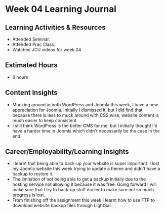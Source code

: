 
# Week 04 Learning Journal

## Learning Activities & Resources
- Attended Seminar.
- Attended Prac Class. 
- Watched JCU videos for week 04

## Estimated Hours
- 6 hours

## Content Insights
- Mucking around in both WordPress and Joomla this week, I have a new appreciation for Joomla. Initially I dismissed it, but I did find that because there is less to muck around with CSS wise, website content is much easier to keep consistent.
- I still think WordPress is the better CMS for me, but I initially thought I'd have a harder time in Joomla which didn't necessarily be the case in the end.

## Career/Employability/Learning Insights
- I learnt that being able to back-up your website is super important. I lost my Joomla website this week trying to update a theme and didn't have a backup to restore it.
- The limitation of not being able to get a backup initially due to the hosting service not allowing it because it was free. Going forward I will make sure that I try to back-up stuff earlier to make sure not so much progress is lost.
- From finishing off the assignment this week I learnt how to use FTP to download website backup files through LightSail.
